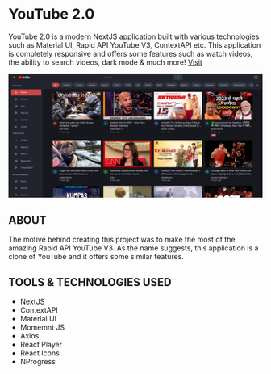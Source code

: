 # **YouTube 2.0**

YouTube 2.0 is a modern NextJS application built with various technologies such as Material UI, Rapid API YouTube V3, ContextAPI etc. This application is completely responsive and offers some features such as watch videos, the ability to search videos, dark mode & much more! <a href="https://youtubereplica.vercel.app" target="_blank">Visit</a>

![demo image](./public/demo.png)

## **ABOUT**

The motive behind creating this project was to make the most of the amazing Rapid API YouTube V3. As the name suggests, this application is a clone of YouTube and it offers some similar features.

## **TOOLS & TECHNOLOGIES USED**
- NextJS
- ContextAPI
- Material UI
- Momemnt JS
- Axios
- React Player
- React Icons
- NProgress